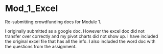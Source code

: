 # Mod_1_Excel
Re-submitting crowdfunding docs for Module 1.

I originally submitted as a google doc. However the excel doc did not transfer over correctly and my pivot charts did not show up. 
I have included the original excel file that has all the info. I also included the word doc with the questions from the assignment.
